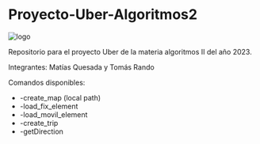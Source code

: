 # Proyecto-Uber-Algoritmos2
![logo](https://user-images.githubusercontent.com/103163699/232919513-654916bf-c72e-41f2-b6e6-bfc9bd1cc14e.png)


Repositorio para el proyecto Uber de la materia algoritmos II del año 2023.

Integrantes: Matías Quesada y Tomás Rando

Comandos disponibles:
* -create_map (local path)
* -load_fix_element
* -load_movil_element
* -create_trip
* -getDirection
